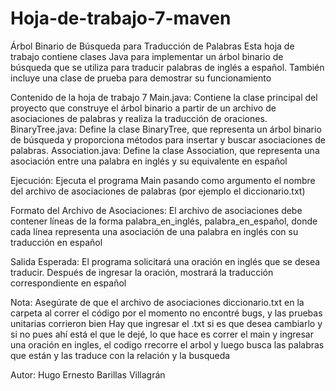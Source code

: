 # Hoja-de-trabajo-7-maven
Árbol Binario de Búsqueda para Traducción de Palabras
Esta hoja de trabajo contiene clases Java para implementar un árbol binario de búsqueda que se utiliza para traducir palabras de inglés a español. También incluye una clase de prueba para demostrar su funcionamiento

Contenido de la hoja de trabajo 7
Main.java: Contiene la clase principal del proyecto que construye el árbol binario a partir de un archivo de asociaciones de palabras y realiza la traducción de oraciones.
BinaryTree.java: Define la clase BinaryTree, que representa un árbol binario de búsqueda y proporciona métodos para insertar y buscar asociaciones de palabras.
Association.java: Define la clase Association, que representa una asociación entre una palabra en inglés y su equivalente en español


Ejecución: Ejecuta el programa Main pasando como argumento el nombre del archivo de asociaciones de palabras (por ejemplo el diccionario.txt)

Formato del Archivo de Asociaciones: El archivo de asociaciones debe contener líneas de la forma palabra_en_inglés, palabra_en_español, donde cada línea representa una asociación de una palabra en inglés con su traducción en español

Salida Esperada: El programa solicitará una oración en inglés que se desea traducir. Después de ingresar la oración, mostrará la traducción correspondiente en español

Nota:
Asegúrate de que el archivo de asociaciones diccionario.txt en la carpeta al correr el código 
por el momento no encontré bugs, y las pruebas unitarias corrieron bien
Hay que ingresar el .txt si es que desea cambiarlo y si no pues ahí está el que le dejé, 
lo que hace es correr el main y ingresar una oración en ingles, el codigo rrecorre el arbol y luego busca las palabras que están y las traduce con la relación y la busqueda 

Autor: Hugo Ernesto Barillas Villagrán